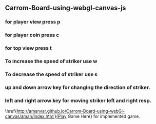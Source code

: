## Carrom-Board-using-webgl-canvas-js ##

### for player view press p ###
### for player coin press c ###
### for top view press t ###

### To increase the speed of striker use w ###
### To decrease the speed of striker use s ###


### up and down arrow key for changing the direction of striker. ###

### left and right arrow key for moving striker left and right resp. ###


\href{http://amanvar.github.io/Carrom-Board-using-webGl-canvas/aman/index.html}{Play Game Here}   for implemented game.
